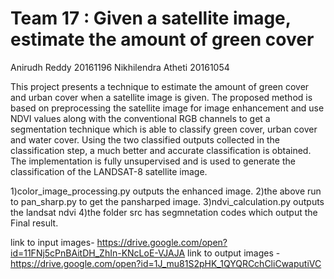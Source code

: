 # Team 17 : Given a satellite image, estimate the amount of green cover
Anirudh Reddy 20161196
Nikhilendra Atheti 20161054

This project presents a technique to estimate the amount of green cover and urban cover when a satellite image is given. 
The proposed method is based on preprocessing the satellite image for image enhancement and use NDVI values along with the 
conventional RGB channels to get a segmentation technique which is able to classify green cover, urban cover and water 
cover. Using the two classified outputs collected in the classification step, a much better and accurate classification 
is obtained. The implementation is fully unsupervised and is used to generate the classification of the LANDSAT-8 
satellite image.

1)color_image_processing.py outputs the enhanced image.
2)the above run to pan_sharp.py to get the pansharped image.
3)ndvi_calculation.py outputs the landsat ndvi
4)the folder src has segmnetation codes which output the Final result.

link to input images- https://drive.google.com/open?id=11FNj5cPnBAitDH_ZhIn-KNcLoE-VJAJA
link to output images - https://drive.google.com/open?id=1J_mu81S2pHK_1QYQRCchCliCwaputiVC
